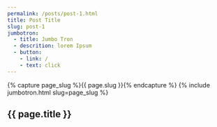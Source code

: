 ```yaml
---
permalink: /posts/post-1.html
title: Post Title
slug: post-1
jumbotron:
  - title: Jumbo Tron
  - descrition: lorem Ipsum
  - button:
    - link: /
    - text: click
---
```

{% capture page_slug %}{{ page.slug }}{% endcapture %}
{% include jumbotron.html slug=page_slug %}
<section class="sec-p-1">
  <div class="container">
    <h2> {{ page.title }} </h2>
  </div>
</section>
